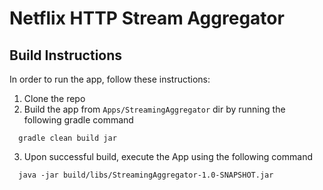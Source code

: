 # Netflix HTTP Stream Aggregator

## Build Instructions

In order to run the app, follow these instructions:

1. Clone the repo 
2. Build the app from `Apps/StreamingAggregator` dir by running the following gradle command
```
  gradle clean build jar  
```  
3. Upon successful build, execute the App using the following command
```
  java -jar build/libs/StreamingAggregator-1.0-SNAPSHOT.jar
  ```
